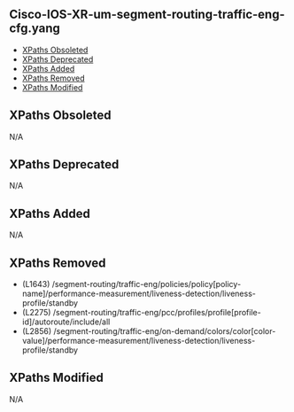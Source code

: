 ## Cisco-IOS-XR-um-segment-routing-traffic-eng-cfg.yang

- [XPaths Obsoleted](#xpaths-obsoleted)
- [XPaths Deprecated](#xpaths-deprecated)
- [XPaths Added](#xpaths-added)
- [XPaths Removed](#xpaths-removed)
- [XPaths Modified](#xpaths-modified)

## XPaths Obsoleted

N/A

## XPaths Deprecated

N/A

## XPaths Added

N/A

## XPaths Removed

- (L1643)	/segment-routing/traffic-eng/policies/policy[policy-name]/performance-measurement/liveness-detection/liveness-profile/standby
- (L2275)	/segment-routing/traffic-eng/pcc/profiles/profile[profile-id]/autoroute/include/all
- (L2856)	/segment-routing/traffic-eng/on-demand/colors/color[color-value]/performance-measurement/liveness-detection/liveness-profile/standby

## XPaths Modified

N/A

